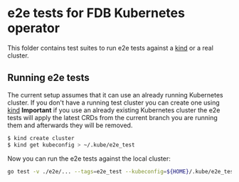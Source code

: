 # e2e tests for FDB Kubernetes operator

This folder contains test suites to run e2e tests against a [kind](https://kind.sigs.k8s.io) or a real cluster.

## Running e2e tests

The current setup assumes that it can use an already running Kubernetes cluster.
If you don't have a running test cluster you can create one using [kind](https://kind.sigs.k8s.io)
**Important** if you use an already existing Kubernetes cluster the e2e tests will apply the latest CRDs from the current branch you are running them and afterwards they will be removed.


```bash
$ kind create cluster
$ kind get kubeconfig > ~/.kube/e2e_test
```

Now you can run the e2e tests against the local cluster:

```bash
go test -v ./e2e/... --tags=e2e_test --kubeconfig=${HOME}/.kube/e2e_test
```
